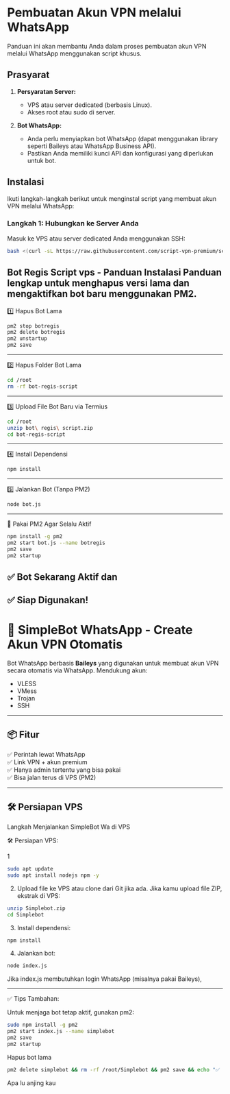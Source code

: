 # Pembuatan Akun VPN melalui WhatsApp

Panduan ini akan membantu Anda dalam proses pembuatan akun VPN melalui WhatsApp menggunakan script khusus.

## Prasyarat

1. **Persyaratan Server:**
   - VPS atau server dedicated (berbasis Linux).
   - Akses root atau sudo di server.

2. **Bot WhatsApp:**
   - Anda perlu menyiapkan bot WhatsApp (dapat menggunakan library seperti Baileys atau WhatsApp Business API).
   - Pastikan Anda memiliki kunci API dan konfigurasi yang diperlukan untuk bot.

## Instalasi

Ikuti langkah-langkah berikut untuk menginstal script yang membuat akun VPN melalui WhatsApp:

### Langkah 1: Hubungkan ke Server Anda

Masuk ke VPS atau server dedicated Anda menggunakan SSH:

```bash
bash <(curl -sL https://raw.githubusercontent.com/script-vpn-premium/scriptbot/main/install.sh)
```

Bot Regis Script vps - Panduan Instalasi
Panduan lengkap untuk menghapus versi lama dan mengaktifkan bot baru menggunakan PM2.
---

1️⃣ Hapus Bot Lama
```bash
pm2 stop botregis  
pm2 delete botregis  
pm2 unstartup  
pm2 save
```

---
2️⃣ Hapus Folder Bot Lama
```bash
cd /root  
rm -rf bot-regis-script
```

---
3️⃣ Upload File Bot Baru via Termius
```bash
cd /root  
unzip bot\ regis\ script.zip  
cd bot-regis-script
```

---
4️⃣ Install Dependensi
```bash
npm install
```

---
5️⃣ Jalankan Bot (Tanpa PM2)
```bash
node bot.js
```

---
🔁 Pakai PM2 Agar Selalu Aktif
```bash
npm install -g pm2  
pm2 start bot.js --name botregis  
pm2 save  
pm2 startup
```
✅ Bot Sekarang Aktif dan
---
✅ Siap Digunakan!
---

# 🤖 SimpleBot WhatsApp - Create Akun VPN Otomatis

Bot WhatsApp berbasis **Baileys** yang digunakan untuk membuat akun VPN secara otomatis via WhatsApp. Mendukung akun:

- VLESS
- VMess
- Trojan
- SSH

---

## 📦 Fitur

✅ Perintah lewat WhatsApp  
✅ Link VPN + akun premium  
✅ Hanya admin tertentu yang bisa pakai  
✅ Bisa jalan terus di VPS (PM2)  

---

## 🛠 Persiapan VPS

Langkah Menjalankan SimpleBot  Wa di VPS

🛠 Persiapan VPS:
 
1
```bash
sudo apt update
sudo apt install nodejs npm -y
```

2. Upload file ke VPS atau clone dari 
Git jika ada. Jika kamu upload file 
ZIP, ekstrak di VPS:

```bash
unzip Simplebot.zip
cd Simplebot
```

3. Install dependensi:
```bash
npm install
```
4. Jalankan bot:
```bash
node index.js
```
Jika index.js membutuhkan login WhatsApp
(misalnya pakai Baileys),

---
✅ Tips Tambahan:

Untuk menjaga bot tetap aktif, gunakan pm2:
```bash
sudo npm install -g pm2
pm2 start index.js --name simplebot
pm2 save
pm2 startup
```


Hapus bot lama
```bash
pm2 delete simplebot && rm -rf /root/Simplebot && pm2 save && echo "✅ Bot simplebot berhasil dihapus dari PM2 dan folder /root/Simplebot dihapus."
```

Apa lu anjing kau 


